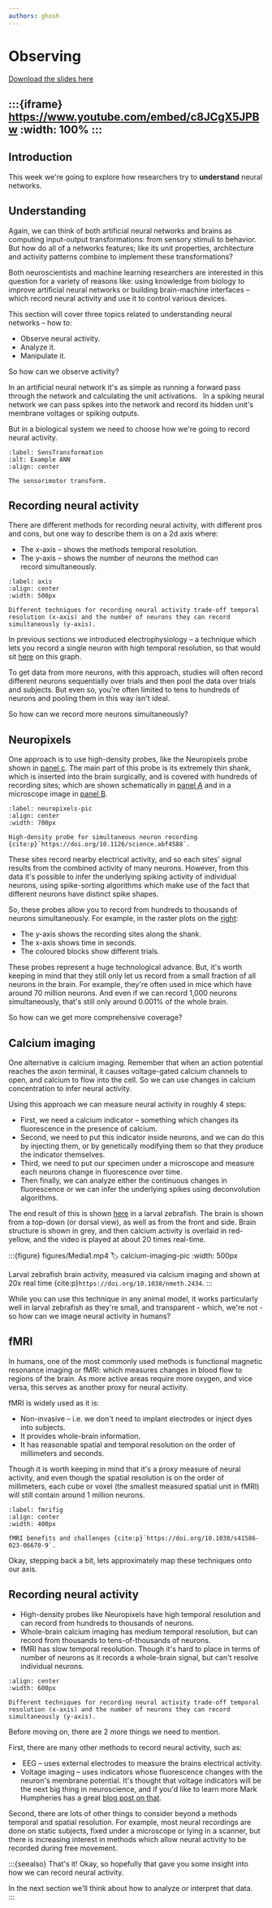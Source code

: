 ```yaml
---
authors: ghosh
---
```


# Observing

[Download the slides here](slides/W6-V0-observing.pptx)

:::{iframe} https://www.youtube.com/embed/c8JCgX5JPBw
:width: 100%
:::
---

## Introduction

This week we're going to explore how researchers try to **understand** neural networks. 

## Understanding

Again, we can think of both artificial neural networks and brains as computing input-output transformations: from sensory stimuli to behavior. But how do all of a networks features; like its unit properties, architecture and activity patterns combine to implement these transformations?

Both neuroscientists and machine learning researchers are interested in this question for a variety of reasons like: using knowledge from biology to improve artificial neural networks or building brain-machine interfaces – which record neural activity and use it to control various devices.

This section will cover three topics related to understanding neural networks – how to:
* Observe neural activity.
* Analyze it. 
* Manipulate it. 

So how can we observe activity?

In an artificial neural network it's as simple as running a forward pass through the network and calculating the unit activations.  
In a spiking neural network we can pass spikes into the network and record its hidden unit's membrane voltages or spiking outputs.

But in a biological system we need to choose how we're going to record neural activity.

```{figure} figures/sensorimotor.png
:label: SensTransformation
:alt: Example ANN
:align: center

The sensorimotor transform. 
```

## Recording neural activity

There are different methods for recording neural activity, with different pros and cons, but one way to describe them is on a 2d axis where: 

* The x-axis – shows the methods temporal resolution.
* The y-axis – shows the number of neurons the method can record simultaneously. 

```{figure} figures/observingPicture1.png
:label: axis
:align: center
:width: 500px

Different techniques for recording neural activity trade-off temporal resolution (x-axis) and the number of neurons they can record simultaneously (y-axis).
```

In previous sections we introduced electrophysiology – a technique which lets you record a single neuron with high temporal resolution, so that would sit [here](#axis) on this graph.  

To get data from more neurons, with this approach, studies will often record different neurons sequentially over trials and then pool the data over trials and subjects. But even so, you're often limited to tens to hundreds of neurons and pooling them in this way isn't ideal. 

So how can we record more neurons simultaneously? 

## Neuropixels

One approach is to use high-density probes, like the Neuropixels probe shown in [panel c](#neuropixels-pic). The main part of this probe is its extremely thin shank, which is inserted into the brain surgically, and is covered with hundreds of recording sites; which are shown schematically in [panel A](#neuropixels-pic) and in a microscope image in [panel B](#neuropixels-pic).

```{figure} figures/observingPicture2.png
:label: neuropixels-pic
:align: center
:width: 700px

High-density probe for simultaneous neuron recording {cite:p}`https://doi.org/10.1126/science.abf4588`.
```

These sites record nearby electrical activity, and so each sites' signal results from the combined activity of many neurons. However, from this data it's possible to infer the underlying spiking activity of individual neurons, using spike-sorting algorithms which make use of the fact that different neurons have distinct spike shapes. 

So, these probes allow you to record from hundreds to thousands of neurons simultaneously. For example, in the raster plots on the [right](#neuropixels-pic):

* The y-axis shows the recording sites along the shank.
* The x-axis shows time in seconds.
* The coloured blocks show different trials.

These probes represent a huge technological advance. But, it's worth keeping in mind that they still only let us record from a small fraction of all neurons in the brain. For example, they're often used in mice which have around 70 million neurons. And even if we can record 1,000 neurons simultaneously, that's still only around 0.001% of the whole brain.

So how can we get more comprehensive coverage? 

## Calcium imaging

One alternative is calcium imaging. Remember that when an action potential reaches the axon terminal, it causes voltage-gated calcium channels to open, and calcium to flow into the cell. So we can use changes in calcium concentration to infer neural activity. 

Using this approach we can measure neural activity in roughly 4 steps:

* First, we need a calcium indicator – something which changes its fluorescence in the presence of calcium.
* Second, we need to put this indicator inside neurons, and we can do this by injecting them, or by genetically modifying them so that they produce the indicator themselves. 
* Third, we need to put our specimen under a microscope and measure each neurons change in fluorescence over time.
* Then finally, we can analyze either the continuous changes in fluorescence or we can infer the underlying spikes using deconvolution algorithms.  

The end result of this is shown [here](#calcium-imaging-pic) in a larval zebrafish. The brain is shown from a top-down (or dorsal view), as well as from the front and side. Brain structure is shown in grey, and then calcium activity is overlaid in red-yellow, and the video is played at about 20 times real-time.

:::{figure} figures/Media1.mp4
:label: calcium-imaging-pic
:width: 500px

Larval zebrafish brain activity, measured via calcium imaging and shown at 20x real time {cite:p}`https://doi.org/10.1038/nmeth.2434`.
:::

While you can use this technique in any animal model, it works particularly well in larval zebrafish as they're small, and transparent - which, we're not - so how can we image neural activity in humans?  

## fMRI

In humans, one of the most commonly used methods is functional magnetic resonance imaging or fMRI: which measures changes in blood flow to regions of the brain. As more active areas require more oxygen, and vice versa, this serves as another proxy for neural activity. 

fMRI is widely used as it is: 

* Non-invasive – i.e. we don't need to implant electrodes or inject dyes into subjects.
* It provides whole-brain information.
* It has reasonable spatial and temporal resolution on the order of millimeters and seconds.  

Though it is worth keeping in mind that it's a proxy measure of neural activity, and even though the spatial resolution is on the order of millimeters, each cube or voxel (the smallest measured spatial unit in fMRI) will still contain around 1 million neurons.

```{figure} figures/observingPicture4.png
:label: fmrifig
:align: center
:width: 400px

fMRI benefits and challenges {cite:p}`https://doi.org/10.1038/s41586-023-06670-9`.
```
Okay, stepping back a bit, lets approximately map these techniques onto our axis.

## Recording neural activity

* High-density probes like Neuropixels have high temporal resolution and can record from hundreds to thousands of neurons.
* Whole-brain calcium imaging has medium temporal resolution, but can record from thousands to tens-of-thousands of neurons.
* fMRI has slow temporal resolution. Though it's hard to place in terms of number of neurons as it records a whole-brain signal, but can't resolve individual neurons.

```{figure} figures/observingPicture5.png
:align: center
:width: 600px

Different techniques for recording neural activity trade-off temporal resolution (x-axis) and the number of neurons they can record simultaneously (y-axis).
```

Before moving on, there are 2 more things we need to mention.

First, there are many other methods to record neural activity, such as:

*  EEG – uses external electrodes to measure the brains electrical activity.
* Voltage imaging – uses indicators whose fluorescence changes with the neuron's membrane potential. It's thought that voltage indicators will be the next big thing in neuroscience, and if you'd like to learn more Mark Humpheries has a great [blog post on that](https://medium.com/the-spike/what-should-systems-neuroscience-do-next-voltage-imaging-9bfa5d6a4df9).

Second, there are lots of other things to consider beyond a methods temporal and spatial resolution. For example, most neural recordings are done on static subjects, fixed under a microscope or lying in a scanner, but there is increasing interest in methods which allow neural activity to be recorded during free movement.

:::{seealso} That's it!
Okay, so hopefully that gave you some insight into how we can record neural activity. 

In the next section we'll think about how to analyze or interpret that data.  
:::
